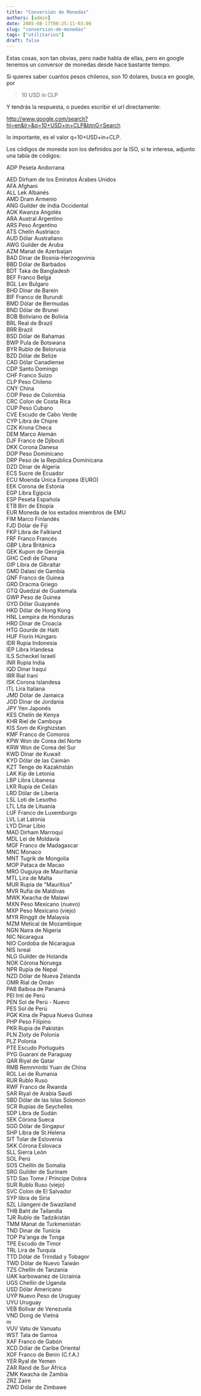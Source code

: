 ```yaml
---
title: "Conversión de Monedas"
authors: [admin]
date: 2005-08-17T08:25:11-03:00
slug: "conversion-de-monedas"
tags: ["utilitarios"]
draft: false
---
```


Estas cosas, son tan obvias, pero nadie habla de ellas, pero en google
tenemos un conversor de monedas desde hace bastante tiempo.

Si quieres saber cuantos pesos chilenos, son 10 dolares, busca en
google, por

> 10 USD in CLP

Y tendrás la respuesta, o puedes escribir el url directamente:

<http://www.google.com/search?hl=en&lr=&q=10+USD+in+CLP&btnG=Search>

lo importante, es el valor q=10+USD+in+CLP.

Los códigos de moneda son los definidos por la ISO, si te interesa,
adjunto una tabla de códigos:

ADP Peseta Andorrana

AED Dirham de los Emiratos Árabes Unidos\
AFA Afghani\
ALL Lek Albanés\
AMD Dram Armenio\
ANG Guilder de India Occidental\
AOK Kwanza Angolés\
ARA Austral Argentino\
ARS Peso Argentino\
ATS Chelín Austriaco\
AUD Dólar Australiano\
AWG Guilder de Aruba\
AZM Manat de Azerbaijan\
BAD Dinar de Bosnia-Herzogovinia\
BBD Dólar de Barbados\
BDT Taka de Bangladesh\
BEF Franco Belga\
BGL Lev Bulgaro\
BHD Dinar de Barein\
BIF Franco de Burundi\
BMD Dólar de Bermudas\
BND Dólar de Brunei\
BOB Boliviano de Bolivia\
BRL Real de Brazil\
BRR Brazil\
BSD Dólar de Bahamas\
BWP Pula de Botswana\
BYR Rublo de Belorusia\
BZD Dólar de Belize\
CAD Dólar Canadiense\
CDP Santo Domingo\
CHF Franco Suizo\
CLP Peso Chileno\
CNY China\
COP Peso de Colombia\
CRC Colon de Costa Rica\
CUP Peso Cubano\
CVE Escudo de Cabo Verde\
CYP Libra de Chipre\
CZK Krona Checa\
DEM Marco Alemán\
DJF Franco de Djibouti\
DKK Corona Danesa\
DOP Peso Dominicano\
DRP Peso de la República Dominicana\
DZD Dinar de Algeria\
ECS Sucre de Ecuador\
ECU Moenda Única Europea (EURO)\
EEK Corona de Estonia\
EGP Libra Egipcia\
ESP Peseta Española\
ETB Birr de Etiopía\
EUR Moneda de los estados miembros de EMU\
FIM Marco Finlandés\
FJD Dólar de Fiji\
FKP Libra de Falkland\
FRF Franco Francés\
GBP Libra Británica\
GEK Kupon de Georgia\
GHC Cedi de Ghana\
GIP Libra de Gibraltar\
GMD Dalasi de Gambia\
GNF Franco de Guinea\
GRD Dracma Griego\
GTQ Quedzal de Guatemala\
GWP Peso de Guinea\
GYD Dólar Guayanés\
HKD Dólar de Hong Kong\
HNL Lempira de Honduras\
HRD Dinar de Croacia\
HTG Gourde de Haiti\
HUF Florín Húngaro\
IDR Rupia Indonesia\
IEP Libra Irlandesa\
ILS Scheckel Israelí\
INR Rupia India\
IQD Dinar Iraquí\
IRR Rial Iraní\
ISK Corona Islandesa\
ITL Lira Italiana\
JMD Dólar de Jamaica\
JOD Dinar de Jordania\
JPY Yen Japonés\
KES Chelín de Kenya\
KHR Riel de Camboya\
KIS Som de Kirghizstan\
KMF Franco de Comoros\
KPW Won de Corea del Norte\
KRW Won de Corea del Sur\
KWD Dinar de Kuwait\
KYD Dólar de las Caimán\
KZT Tenge de Kazakhstán\
LAK Kip de Letonia\
LBP Libra Libanesa\
LKR Rupia de Ceilán\
LRD Dólar de Liberia\
LSL Loti de Lesotho\
LTL Lita de Lituania\
LUF Franco de Luxemburgo\
LVL Lat Latonia\
LYD Dinar Libio\
MAD Dirham Marroquí\
MDL Lei de Moldavia\
MGF Franco de Madagascar\
MNC Monaco\
MNT Tugrik de Mongolia\
MOP Pataca de Macao\
MRO Ouguiya de Mauritania\
MTL Lira de Malta\
MUR Rupia de \"Mauritius\"\
MVR Rufia de Maldivas\
MWK Kwacha de Malawi\
MXN Peso Mexicano (nuevo)\
MXP Peso Mexicano (viejo)\
MYR Ringgit de Malaysia\
MZM Metical de Mozambique\
NGN Naira de Nigeria\
NIC Nicaragua\
NIO Cordoba de Nicaragua\
NIS Isreal\
NLG Guilder de Holanda\
NOK Córona Noruega\
NPR Rupia de Nepal\
NZD Dólar de Nueva Zelanda\
OMR Rial de Omán\
PAB Balboa de Panamá\
PEI Inti de Perú\
PEN Sol de Perú - Nuevo\
PES Sol de Perú\
PGK Kina de Papua Nueva Guinea\
PHP Peso Filipino\
PKR Rupia de Pakistán\
PLN Zloty de Polonia\
PLZ Polonia\
PTE Escudo Portugués\
PYG Guarani de Paraguay\
QAR Riyal de Qatar\
RMB Remnminbi Yuan de China\
ROL Lei de Rumania\
RUR Rublo Ruso\
RWF Franco de Rwanda\
SAR Riyal de Arabia Saudí\
SBD Dólar de las Islas Solomon\
SCR Rupias de Seychelles\
SDP Libra de Sudán\
SEK Córona Sueca\
SGD Dólar de Singapur\
SHP Libra de St.Helena\
SIT Tolar de Eslovenia\
SKK Córona Eslovaca\
SLL Sierra León\
SOL Perú\
SOS Chellín de Somalia\
SRG Guilder de Surinam\
STD Sao Tome / Principe Dobra\
SUR Rublo Ruso (viejo)\
SVC Colon de El Salvador\
SYP libra de Siria\
SZL Lilangeni de Swaziland\
THB Baht de Tailandia\
TJR Rublo de Tadzikistán\
TMM Manat de Turkmenistán\
TND Dinar de Tunícia\
TOP Pa\'anga de Tonga\
TPE Escudo de Timor\
TRL Lira de Turquía\
TTD Dólar de Trinidad y Tobagor\
TWD Dólar de Nuevo Taiwán\
TZS Chellín de Tanzania\
UAK karbowanez de Ucrainia\
UGS Chellín de Uganda\
USD Dólar Americano\
UYP Nuevo Peso de Uruguay\
UYU Uruguay\
VEB Bolivar de Venezuela\
VND Dong de Vietná\
m\
VUV Vatu de Vanuatu\
WST Tala de Samoa\
XAF Franco de Gabón\
XCD Dólar de Caribe Oriental\
XOF Franco de Benin (C.f.A.)\
YER Ryal de Yemen\
ZAR Rand de Sur África\
ZMK Kwacha de Zambia\
ZRZ Zaire\
ZWD Dólar de Zimbawe

